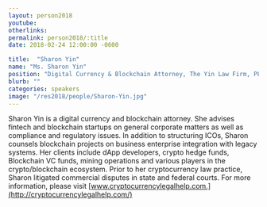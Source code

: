 ```yaml
---
layout: person2018
youtube: 
otherlinks: 
permalink: person2018/:title
date: 2018-02-24 12:00:00 -0600

title:  "Sharon Yin"
name: "Ms. Sharon Yin"
position: "Digital Currency & Blockchain Attorney, The Yin Law Firm, PLLC"
blurb: ""
categories: speakers
image: "/res2018/people/Sharon-Yin.jpg"
---
```


Sharon Yin is a digital currency and blockchain attorney. She advises fintech and blockchain startups on general corporate matters as well as compliance and regulatory issues. In addition to structuring ICOs, Sharon counsels blockchain projects on business enterprise integration with legacy systems. Her clients include dApp developers, crypto hedge funds, Blockchain VC funds, mining operations and various players in the crypto/blockchain ecosystem. Prior to her cryptocurrency law practice, Sharon litigated commercial disputes in state and federal courts. For more information, please visit [www.cryptocurrencylegalhelp.com.](http://cryptocurrencylegalhelp.com/)
